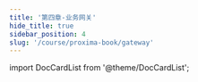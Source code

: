 ```yaml
---
title: '第四章-业务网关'
hide_title: true
sidebar_position: 4
slug: '/course/proxima-book/gateway'
---
```


import DocCardList from '@theme/DocCardList';

<DocCardList />










